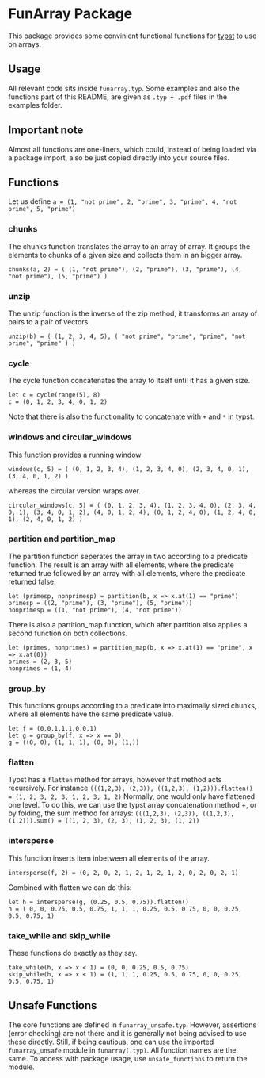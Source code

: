 # FunArray Package
This package provides some convinient functional functions for [typst](https://typst.app/) to use on arrays.

## Usage
All relevant code sits inside `funarray.typ`. Some examples and also the functions part of this README, are given as `.typ + .pdf` files in the examples folder.

## Important note
Almost all functions are one-liners, which could, instead of being loaded via a package import, also be just copied directly into your source files.

## Functions
Let us define
`a = (1, "not prime", 2, "prime", 3, "prime", 4, "not prime", 5, "prime")`

### chunks
The chunks function translates the array to an array of array. It groups the elements to chunks of a given size and collects them in an bigger array.

`chunks(a, 2) = (
  (1, "not prime"),
  (2, "prime"),
  (3, "prime"),
  (4, "not prime"),
  (5, "prime")
)`

### unzip
The unzip function is the inverse of the zip method, it transforms an array of pairs to a pair of vectors.

`unzip(b) = (
  (1, 2, 3, 4, 5),
  (
    "not prime",
    "prime",
    "prime",
    "not prime",
    "prime"
  )
)`

### cycle
The cycle function concatenates the array to itself until it has a given size.

```typst
let c = cycle(range(5), 8)
c = (0, 1, 2, 3, 4, 0, 1, 2)
```

Note that there is also the functionality to concatenate with `+` and `*` in typst.

### windows and circular_windows
This function provides a running window

`windows(c, 5) = (
  (0, 1, 2, 3, 4),
  (1, 2, 3, 4, 0),
  (2, 3, 4, 0, 1),
  (3, 4, 0, 1, 2)
)`

whereas the circular version wraps over.

`circular_windows(c, 5) = (
  (0, 1, 2, 3, 4),
  (1, 2, 3, 4, 0),
  (2, 3, 4, 0, 1),
  (3, 4, 0, 1, 2),
  (4, 0, 1, 2, 4),
  (0, 1, 2, 4, 0),
  (1, 2, 4, 0, 1),
  (2, 4, 0, 1, 2)
)`

### partition and partition_map
The partition function seperates the array in two according to a predicate function. The result is an array with all elements, where the predicate returned true followed by an array with all elements, where the predicate returned false.

```typst
let (primesp, nonprimesp) = partition(b, x => x.at(1) == "prime")
primesp = ((2, "prime"), (3, "prime"), (5, "prime"))
nonprimesp = ((1, "not prime"), (4, "not prime"))
```

There is also a partition_map function, which after partition also applies a second function on both collections.

```typst
let (primes, nonprimes) = partition_map(b, x => x.at(1) == "prime", x => x.at(0))
primes = (2, 3, 5)
nonprimes = (1, 4)
```

### group_by
This functions groups according to a predicate into maximally sized chunks, where all elements have the same predicate value.

```typst
let f = (0,0,1,1,1,0,0,1)
let g = group_by(f, x => x == 0)
g = ((0, 0), (1, 1, 1), (0, 0), (1,))
```

### flatten
Typst has a `flatten` method for arrays, however that method acts recursively. For instance
`(((1,2,3), (2,3)), ((1,2,3), (1,2))).flatten() = (1, 2, 3, 2, 3, 1, 2, 3, 1, 2)`
Normally, one would only have flattened one level. To do this, we can use the typst array concatenation method +, or by folding, the sum method for arrays:
`(((1,2,3), (2,3)), ((1,2,3), (1,2))).sum() = ((1, 2, 3), (2, 3), (1, 2, 3), (1, 2))`

### intersperse
This function inserts item inbetween all elements of the array.

`intersperse(f, 2) = (0, 2, 0, 2, 1, 2, 1, 2, 1, 2, 0, 2, 0, 2, 1)`

Combined with flatten we can do this:

```typst
let h = intersperse(g, (0.25, 0.5, 0.75)).flatten()
h = ( 0, 0, 0.25, 0.5, 0.75, 1, 1, 1, 0.25, 0.5, 0.75, 0, 0, 0.25, 0.5, 0.75, 1)
```

### take_while and skip_while
These functions do exactly as they say.

```typst
take_while(h, x => x < 1) = (0, 0, 0.25, 0.5, 0.75)
skip_while(h, x => x < 1) = (1, 1, 1, 0.25, 0.5, 0.75, 0, 0, 0.25, 0.5, 0.75, 1)
```

## Unsafe Functions
The core functions are defined in `funarray_unsafe.typ`. However, assertions (error checking) are not there and it is generally not being advised to use these directly. Still, if being cautious, one can use the imported `funarray_unsafe` module in `funarray(.typ)`. All function names are the same.
To access with package usage, use `unsafe_functions` to return the module.